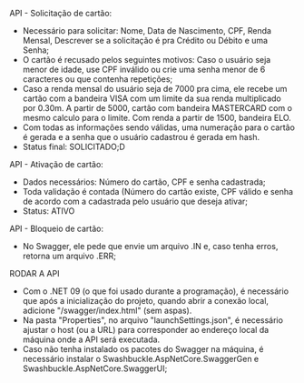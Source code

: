API - Solicitação de cartão:
- Necessário para solicitar: Nome, Data de Nascimento, CPF, Renda Mensal, Descrever se a solicitação é pra Crédito ou Débito e uma Senha;
- O cartão é recusado pelos seguintes motivos: Caso o usuário seja menor de idade, use CPF inválido ou crie uma senha menor de 6 caracteres ou que contenha repetições;
- Caso a renda mensal do usuário seja de 7000 pra cima, ele recebe um cartão com a bandeira VISA com um limite da sua renda multiplicado por 0.30m. A partir de 5000, cartão com bandeira MASTERCARD com o mesmo calculo para o limite. Com renda a partir de 1500, bandeira ELO.
- Com todas as informações sendo válidas, uma numeração para o cartão é gerada e a senha que o usuário cadastrou é gerada em hash.
- Status final: SOLICITADO;D

API - Ativação de cartão:
- Dados necessários: Número do cartão, CPF e senha cadastrada;
- Toda validação é contada (Número do cartão existe, CPF válido e senha de acordo com a cadastrada pelo usuário que deseja ativar;
- Status: ATIVO

API - Bloqueio de cartão:
- No Swagger, ele pede que envie um arquivo .IN e, caso tenha erros, retorna um arquivo .ERR;

RODAR A API
- Com o .NET 09 (o que foi usado durante a programação), é necessário que após a inicialização do projeto, quando abrir a conexão local, adicione "/swagger/index.html" (sem aspas).
- Na pasta "Properties", no arquivo "launchSettings.json", é necessário ajustar o host (ou a URL) para corresponder ao endereço local da máquina onde a API será executada.
- Caso não tenha instalado os pacotes do Swagger na máquina, é necessário instalar o Swashbuckle.AspNetCore.SwaggerGen e Swashbuckle.AspNetCore.SwaggerUI;
